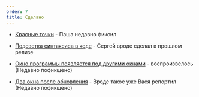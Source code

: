 ```yaml
---
order: 7
title: Сделано
---
```


-  [Красные точки](https://dut-gramax.l3.cx/gramax-dumb-user/zametki-osvoeniya/kra) - Паша недавно фиксил

-  [Подсветка синтаксиса в коде](https://dut-gramax.l3.cx/gramax-dumb-user/zametki-osvoeniya/podsvetka-sintaxisa-v-kode) - Сергей вроде сделал в прошлом релизе

-  [Окно программы появляется под другими окнами](https://dut-gramax.l3.cx/gramax-dumb-user/zametki-osvoeniya/okno-programmy-poyavlyaetsya-pod-drugimi-oknami) - воспроизвелось (Недавно пофикшено)

-  [Два окна после обновления](https://dut-gramax.l3.cx/gramax-dumb-user/zametki-osvoeniya/dva-okna-posle-obnovleniya) - Вроде такое уже Вася репортил (Недавно пофикшено)
